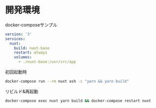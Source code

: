 # 開発環境
docker-composeサンプル
```yml
version: '3'
services:
  nuxt:
    build: nuxt-base
    restart: always
    volumes:
      - ./nuxt-base:/usr/src/app
```
初回起動時
```bash
docker-compose run --rm nuxt ash -c "yarn && yarn build"
```
リビルド&再起動
```bash
docker-compose exec nuxt yarn build && docker-compose restart nuxt
```